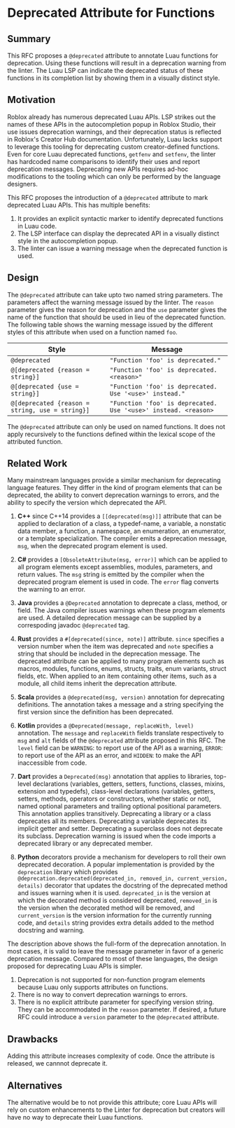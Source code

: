 # Deprecated Attribute for Functions

## Summary

This RFC proposes a `@deprecated` attribute to annotate Luau functions for deprecation. Using these functions will result in a deprecation warning from the linter. The Luau LSP can indicate the deprecated status of these functions in its completion list by showing them in a visually distinct style.

## Motivation

Roblox already has numerous deprecated Luau APIs. LSP strikes out the names of these APIs in the autocompletion popup in Roblox Studio, their use issues deprecation warnings, and their deprecation status is reflected in Roblox's Creator Hub documentation. Unfortunately, Luau lacks support to leverage this tooling for deprecating custom creator-defined functions. Even for core Luau deprecated functions, `getfenv` and `setfenv`, the linter has hardcoded name comparisons to identify their uses and report deprecation messages. Deprecating new APIs requires ad-hoc modifications to the tooling which can only be performed by the language designers.

This RFC proposes the introduction of a `@deprecated` attribute to mark deprecated Luau APIs. This has multiple benefits:
1. It provides an explicit syntactic marker to identify deprecated functions in Luau code.
2. The LSP interface can display the deprecated API in a visually distinct style in the autocompletion popup.
3. The linter can issue a warning message when the deprecated function is used.

## Design

The `@deprecated` attribute can take upto two named string parameters. The parameters affect the warning message issued by the linter. The `reason` parameter gives the reason for deprecation and the `use` parameter gives the name of the function that should be used in lieu of the deprecated function. The following table shows the warning message issued by the different styles of this attribute when used on a function named `foo`.

| Style                                           | Message                                                                |
| ----------------------------------------------- | -----------------------------------------------------------------------|
| `@deprecated`                                   | `"Function 'foo' is deprecated."`                                      |
| `@[deprecated {reason = string}]`               | `"Function 'foo' is deprecated. <reason>"`                             |
| `@[deprecated {use = string}]`                  | `"Function 'foo' is deprecated. Use '<use>' instead."`                 |
| `@[deprecated {reason = string, use = string}]` | `"Function 'foo' is deprecated. Use '<use>' instead. <reason>`         |

The `@deprecated` attribute can only be used on named functions. It does not apply recursively to the functions defined within the lexical scope of the attributed function.

## Related Work

Many mainstream languages provide a similar mechanism for deprecating language features. They differ in the kind of program elements that can be deprecated, the ability to convert deprecation warnings to errors, and the ability to specify the version which deprecated the API. 

1. **C++** since C++14 provides a `[[deprecated(msg)]]` attribute that can be applied to declaration of a class, a typedef-name, a variable, a nonstatic data member, a function, a namespace, an enumeration, an enumerator, or a template specialization. The compiler emits a deprecation message, `msg`, when the deprecated program element is used.

2. **C#** provides a `[ObsoleteAttribute(msg, error)]` which can be applied to all program elements except assemblies, modules, parameters, and return values. The `msg` string is emitted by the compiler when the deprecated program element is used in code. The `error` flag converts the warning to an error.

3. **Java** provides a `@Deprecated` annotation to deprecate a class, method, or field. The Java compiler issues warnings when these program elements are used. A detailed deprecation message can be supplied by a correspoding javadoc `@deprecated` tag.

4. **Rust** provides a `#[deprecated(since, note)]` attribute. `since` specifies a version number when the item was deprecated and `note` specifies a string that should be included in the deprecation message. The deprecated attribute can be applied to many program elements such as macros, modules, functions, enums, structs, traits, enum variants, struct fields, etc. When applied to an item containing other items, such as a module, all child items inherit the deprecation attribute.

5. **Scala** provides a `@deprecated(msg, version)` annotation for deprecating definitions. The annotation takes a message and a string specifying the first version since the definition has been deprecated.

6. **Kotlin** provides a `@Deprecated(message, replaceWith, level)` annotation. The `message` and `replaceWith` fields translate respectively to `msg` and `alt` fields of the `@deprecated` attribute proposed in this RFC. The `level` field can be `WARNING`: to report use of the API as a warning, `ERROR`: to report use of the API as an error, and `HIDDEN`: to make the API inaccessible from code.

7. **Dart** provides a `Deprecated(msg)` annotation that applies to libraries, top-level declarations (variables, getters, setters, functions, classes, mixins, extension and typedefs), class-level declarations (variables, getters, setters, methods, operators or constructors, whether static or not), named optional parameters and trailing optional positional parameters. This annotation applies transitively. Deprecating a library or a class deprecates all its members. Deprecating a variable deprecates its implicit getter and setter. Deprecating a superclass does not deprecate its subclass. Deprecation warning is issued when the code imports a deprecated library or any deprecated member.

8. **Python** decorators provide a mechanism for developers to roll their own deprecated decoration. A popular implementation is provided by the `deprecation` library which provides `@deprecation.deprecated(deprecated_in, removed_in, current_version, details)` decorator that updates the docstring of the deprecated method and issues warning when it is used. `deprecated_in` is the version at which the decorated method is considered deprecated, `removed_in` is the version when the decorated method will be removed, and `current_version` is the version information for the currently running code, and `details` string provides extra details added to the method docstring and warning.

The description above shows the full-form of the deprecation annotation. In most cases, it is valid to leave the message parameter in favor of a generic deprecation message. Compared to most of these languages, the design proposed for deprecating Luau APIs is simpler. 
1. Deprecation is not supported for non-function program elements because Luau only supports attributes on functions. 
2. There is no way to convert deprecation warnings to errors. 
3. There is no explicit attribute parameter for specifying version string. They can be accommodated in the `reason` parameter. If desired, a future RFC could introduce a `version` parameter to the `@deprecated` attribute.

## Drawbacks

Adding this attribute increases complexity of code. Once the attribute is released, we cannnot deprecate it.

## Alternatives

The alternative would be to not provide this attribute; core Luau APIs will rely on custom enhancements to the Linter for deprecation but creators will have no way to deprecate their Luau functions.